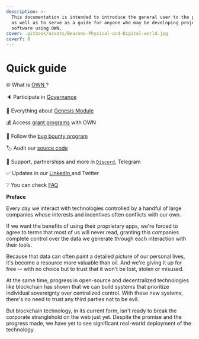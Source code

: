 ```yaml
---
description: >-
  This documentation is intended to introduce the general user to the project,
  as well as to serve as a guide for anyone who may be developing project or
  software using OWN.
cover: .gitbook/assets/Beacons-Physical-and-Digital-world.jpg
coverY: 0
---
```


# Quick guide

🌐 What is [OWN ](introduction/what-is-own/)?

🔈 Participate in [Governance](own-or-governance.md)

🔗 Everything about [Genesis Module](broken-reference)

💰 Access [grant programs](community-and-resources/community/grants-program/) with OWN

🐞 Follow the [bug bounty program](https://app.gitbook.com/o/af5D1DOsfh2v9yWaO4mV/s/b24i9QdE3ouYVdWCIpL1/\~/changes/14/security/bug-bounties-programs)

🏷️ Audit our [source code](guides/security-audits.md)

🤝 Support, partnerships and more in [`Discord`](https://discord.gg/sBUeBzUj), Telegram

✅ Updates in our [LinkedIn ](https://www.linkedin.com/company/ownfoundation/)and Twitter

❔  You can check [FAQ](guides/faq.md)



**Preface**

Every day we interact with technologies controlled by a handful of large companies whose interests and incentives often conflicts with our own.&#x20;

If we want the benefits of using their proprietary apps, we're forced to agree to terms that most of us will never read, granting this companies complete control over the data we generate through each interaction with their tools.

Because that data can often paint a detailed picture of our personal lives, it's become a resource more valuable than oil. And we're giving it up for free -- with no choice but to trust that it won't be lost, stolen or misused.

At the same time, progress in open-source and decentralized technologies like blockchain has shown that we can build systems that prioritize individual sovereignty over centralized control. With these new systems, there's no need to trust any third parties not to be evil.

But blockchain technology, in its current form, isn't ready to break the corporate stranglehold on the web just yet. Despite the promise and the progress made, we have yet to see significant real-world deployment of the technology.

